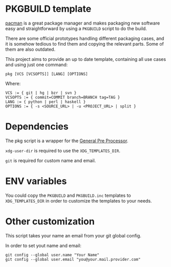 # PKGBUILD template

[pacman](http://www.archlinux.org/pacman/ ) is a great package manager
and makes packaging new software easy and straightforward
by using a `PKGBUILD` script to do the build.

There are some official prototypes handling different packaging cases,
and it is somehow tedious to find them and copying the relevant parts.
Some of them are also outdated.

This project aims to provide an up to date template,
containing all use cases and using just one command:

```
pkg [VCS [VCSOPTS]] [LANG] [OPTIONS]
```

Where:

```
VCS := { git | hg | bzr | svn }
VCSOPTS := { commit=COMMIT branch=BRANCH tag=TAG }
LANG := { python | perl | haskell }
OPTIONS := { -s <SOURCE_URL> | -u <PROJECT_URL> | split }
```

# Dependencies

The pkg script is a wrapper for the
[General Pre Processor](http://files.nothingisreal.com/software/gpp/gpp.html).

`xdg-user-dir` is required to use the `XDG_TEMPLATES_DIR`.

`git` is required for custom name and email.

# ENV variables

You could copy the `PKGBUILD` and `PKGBUILD.inc` templates to `XDG_TEMPLATES_DIR`
in order to customize the templates to your needs.

# Other customization

This script takes your name an email from your git global config.

In order to set yout name and email:

```
git config --global user.name "Your Name"
git config --global user.email "you@your.mail.provider.com"
```
